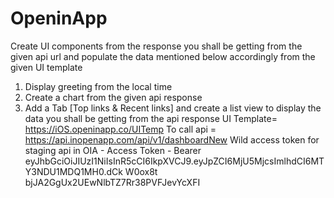 # OpeninApp

Create UI components from the response you shall be getting from the given api url and populate the data
mentioned below accordingly from the given UI template
1) Display greeting from the local time
2) Create a chart from the given api response
3) Add a Tab [Top links & Recent links] and create a list view to display the data you shall be
getting from the api response
UI Template= https://iOS.openinapp.co/UITemp
To call api = https://api.inopenapp.com/api/v1/dashboardNew
Wild access token for staging api in OIA - Access Token - Bearer
eyJhbGciOiJIUzI1NiIsInR5cCI6IkpXVCJ9.eyJpZCI6MjU5MjcsImlhdCI6MTY3NDU1MDQ1MH0.dCk
W0ox8t bjJA2GgUx2UEwNlbTZ7Rr38PVFJevYcXFI
